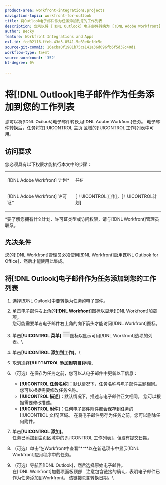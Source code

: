 ```yaml
---
product-area: workfront-integrations;projects
navigation-topic: workfront-for-outlook
title: 将Outlook电子邮件作为任务添加到您的工作列表
description: 您可以将 [!DNL Outlook] 电子邮件转换为 [!DNL Adobe Workfront] 任务。 在转换电子邮件后，该任务会显示在主页区域的工作列表中。
author: Becky
feature: Workfront Integrations and Apps
exl-id: fcd02116-ffeb-43d3-8541-5e30e6cfdc5e
source-git-commit: 16acba0f1981b75ca141a36d096fb6f5d37c40d1
workflow-type: tm+mt
source-wordcount: '352'
ht-degree: 0%

---
```


# 将[!DNL Outlook]电子邮件作为任务添加到您的工作列表

您可以将[!DNL Outlook]电子邮件转换为[!DNL Adobe Workfront]任务。 电子邮件转换后，任务将在[!UICONTROL 主页]区域的[!UICONTROL 工作]列表中可用。

## 访问要求

您必须具有以下权限才能执行本文中的步骤：

<table style="table-layout:auto"> 
 <col> 
 <col> 
 <tbody> 
  <tr> 
   <td role="rowheader">[!DNL Adobe Workfront] 计划*</td> 
   <td> <p>任何</p> </td> 
  </tr> 
  <tr> 
   <td role="rowheader">[!DNL Adobe Workfront] 许可证*</td> 
   <td> <p>[！UICONTROL工作]，[！UICONTROL计划]</p> </td> 
  </tr> 
 </tbody> 
</table>

&#42;要了解您拥有什么计划、许可证类型或访问权限，请与[!DNL Workfront]管理员联系。

## 先决条件

您的[!DNL Workfront]管理员必须使用[!DNL Workfront]启用[!DNL Outlook for Office]，然后才能使用此集成。

## 将[!DNL Outlook]电子邮件作为任务添加到您的工作列表

1. 选择[!DNL Outlook]中要转换为任务的电子邮件。
1. 单击电子邮件右上角的&#x200B;**[!DNL Workfront]**&#x200B;图标以显示[!DNL Workfront]加载项。\
   您可能需要单击电子邮件右上角的向下箭头才能访问[!DNL Workfront]图标。

1. 单击&#x200B;**[!UICONTROL 菜单]** ![o365_addin_menu_icon.png](assets/o365-addin-menu2-icon.png)图标以显示可用[!DNL Workfront]选项的列表。\


1. 单击&#x200B;**[!UICONTROL 添加到工作]**。\

1. 取消选择&#x200B;**[!UICONTROL 添加到项目]**&#x200B;字段。
1. （可选）在保存为任务之前，您可以从电子邮件中更新以下信息：

   * **[!UICONTROL 任务名称]：**&#x200B;默认情况下，任务名称与电子邮件主题相同。 您可以根据需要修改任务名称。
   * **[!UICONTROL 描述]：**&#x200B;默认情况下，描述与电子邮件正文相同。 您可以根据需要修改描述。
   * **[!UICONTROL 附件]：**&#x200B;任何电子邮件附件都会保存到任务的[!UICONTROL 文档]区域。 在将电子邮件另存为任务之前，您可以删除任何附件。

1. 单击&#x200B;**[!UICONTROL 添加]**。\
   任务已添加到主页区域中的[!UICONTROL 工作列表]，但没有提交日期。

1. （可选）单击“在Workfront中查看”****&#x200B;以在新选项卡中显示[!DNL Workfront]应用程序中的任务。

1. （可选）导航回[!DNL Outlook]，然后选择原始电子邮件。\
   在[!DNL Workfront]加载项面板顶部，注意包含链接的确认，表明电子邮件已作为任务添加到Workfront。 该链接包含转换日期。\

